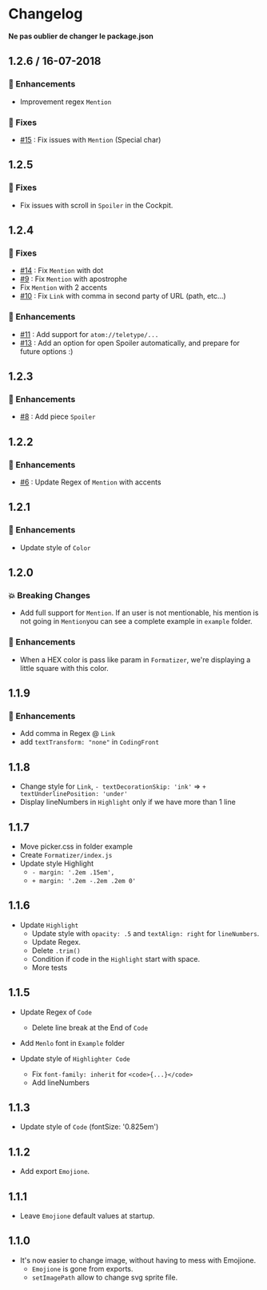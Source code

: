 # Changelog

**Ne pas oublier de changer le package.json**

## 1.2.6 / 16-07-2018

### :tada: Enhancements

* Improvement regex `Mention`

### :bug: Fixes

* [#15](https://github.com/O-clock-Dev/formatizer/issues/15) : Fix issues with `Mention` (Special char)

## 1.2.5

### :bug: Fixes

* Fix issues with scroll in `Spoiler` in the Cockpit.

## 1.2.4

### :bug: Fixes

* [#14](https://github.com/O-clock-Dev/formatizer/issues/14) : Fix `Mention` with dot
* [#9](https://github.com/O-clock-Dev/formatizer/issues/9) : Fix `Mention` with apostrophe
* Fix `Mention` with 2 accents
* [#10](https://github.com/O-clock-Dev/formatizer/issues/10) : Fix `Link` with comma in second party of URL (path, etc...)

### :tada: Enhancements

* [#11](https://github.com/O-clock-Dev/formatizer/issues/11) : Add support for `atom://teletype/...`
* [#13](https://github.com/O-clock-Dev/formatizer/issues/13) : Add an option for open Spoiler automatically, and prepare for future options :)

## 1.2.3

### :tada: Enhancements

* [#8](https://github.com/O-clock-Dev/formatizer/issues/8) : Add piece `Spoiler`

## 1.2.2

### :tada: Enhancements

* [#6](https://github.com/O-clock-Dev/formatizer/issues/6) : Update Regex of `Mention` with accents

## 1.2.1

### :tada: Enhancements

* Update style of `Color`

## 1.2.0

### :boom: Breaking Changes

* Add full support for `Mention`. If an user is not mentionable, his mention is not going in `Mention`you can see a complete example in `example` folder.

### :tada: Enhancements

* When a HEX color is pass like param in `Formatizer`, we're displaying a little square with this color.

## 1.1.9

### :tada: Enhancements

* Add comma in Regex @ `Link`
* add `textTransform: "none"` in `CodingFront`

## 1.1.8

* Change style for `Link`, `- textDecorationSkip: 'ink'` => `+ textUnderlinePosition: 'under'`
* Display lineNumbers in `Highlight` only if we have more than 1 line

## 1.1.7

* Move picker.css in folder example
* Create `Formatizer/index.js`
* Update style Highlight
  * `- margin: '.2em .15em',`
  * `+ margin: '.2em -.2em .2em 0'`

## 1.1.6

* Update `Highlight`
  * Update style with `opacity: .5` and `textAlign: right` for `lineNumbers`.
  * Update Regex.
  * Delete `.trim()`
  * Condition if code in the `Highlight` start with space.
  * More tests

## 1.1.5

* Update Regex of `Code`

  * Delete line break at the End of `Code`

* Add `Menlo` font in `Example` folder
* Update style of `Highlighter Code`
  * Fix `font-family: inherit` for `<code>{...}</code>`
  * Add lineNumbers

## 1.1.3

* Update style of `Code` (fontSize: '0.825em')

## 1.1.2

* Add export `Emojione`.

## 1.1.1

* Leave `Emojione` default values at startup.

## 1.1.0

* It's now easier to change image, without having to mess with Emojione.
  * `Emojione` is gone from exports.
  * `setImagePath` allow to change svg sprite file.

